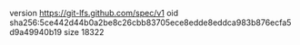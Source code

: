 version https://git-lfs.github.com/spec/v1
oid sha256:5ce442d44b0a2be8c26cbb83705ece8edde8eddca983b876ecfa5d9a49940b19
size 18322
